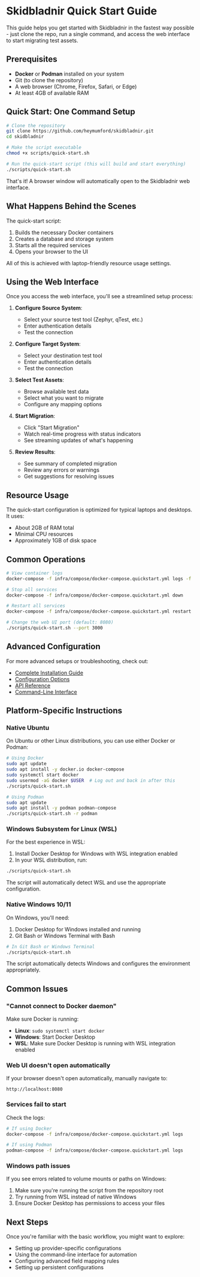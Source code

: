 # Skidbladnir Quick Start Guide

This guide helps you get started with Skidbladnir in the fastest way possible - just clone the repo, run a single command, and access the web interface to start migrating test assets.

## Prerequisites

- **Docker** or **Podman** installed on your system
- Git (to clone the repository)
- A web browser (Chrome, Firefox, Safari, or Edge)
- At least 4GB of available RAM

## Quick Start: One Command Setup

```bash
# Clone the repository
git clone https://github.com/heymumford/skidbladnir.git
cd skidbladnir

# Make the script executable
chmod +x scripts/quick-start.sh

# Run the quick-start script (this will build and start everything)
./scripts/quick-start.sh
```

That's it! A browser window will automatically open to the Skidbladnir web interface.

## What Happens Behind the Scenes

The quick-start script:

1. Builds the necessary Docker containers
2. Creates a database and storage system
3. Starts all the required services
4. Opens your browser to the UI

All of this is achieved with laptop-friendly resource usage settings.

## Using the Web Interface

Once you access the web interface, you'll see a streamlined setup process:

1. **Configure Source System**:
   - Select your source test tool (Zephyr, qTest, etc.)
   - Enter authentication details
   - Test the connection

2. **Configure Target System**:
   - Select your destination test tool
   - Enter authentication details
   - Test the connection

3. **Select Test Assets**:
   - Browse available test data
   - Select what you want to migrate
   - Configure any mapping options

4. **Start Migration**:
   - Click "Start Migration"
   - Watch real-time progress with status indicators
   - See streaming updates of what's happening

5. **Review Results**:
   - See summary of completed migration
   - Review any errors or warnings
   - Get suggestions for resolving issues

## Resource Usage

The quick-start configuration is optimized for typical laptops and desktops. It uses:

- About 2GB of RAM total
- Minimal CPU resources
- Approximately 1GB of disk space

## Common Operations

```bash
# View container logs
docker-compose -f infra/compose/docker-compose.quickstart.yml logs -f

# Stop all services
docker-compose -f infra/compose/docker-compose.quickstart.yml down

# Restart all services
docker-compose -f infra/compose/docker-compose.quickstart.yml restart

# Change the web UI port (default: 8080)
./scripts/quick-start.sh --port 3000
```

## Advanced Configuration

For more advanced setups or troubleshooting, check out:

- [Complete Installation Guide](./installation.md)
- [Configuration Options](./configuration.md)
- [API Reference](./api/README.md)
- [Command-Line Interface](./cli.md)

## Platform-Specific Instructions

### Native Ubuntu

On Ubuntu or other Linux distributions, you can use either Docker or Podman:

```bash
# Using Docker
sudo apt update
sudo apt install -y docker.io docker-compose
sudo systemctl start docker
sudo usermod -aG docker $USER  # Log out and back in after this
./scripts/quick-start.sh

# Using Podman
sudo apt update
sudo apt install -y podman podman-compose
./scripts/quick-start.sh -r podman
```

### Windows Subsystem for Linux (WSL)

For the best experience in WSL:

1. Install Docker Desktop for Windows with WSL integration enabled
2. In your WSL distribution, run:

```bash
./scripts/quick-start.sh
```

The script will automatically detect WSL and use the appropriate configuration.

### Native Windows 10/11

On Windows, you'll need:

1. Docker Desktop for Windows installed and running
2. Git Bash or Windows Terminal with Bash

```bash
# In Git Bash or Windows Terminal
./scripts/quick-start.sh
```

The script automatically detects Windows and configures the environment appropriately.

## Common Issues

### "Cannot connect to Docker daemon"

Make sure Docker is running:

- **Linux**: `sudo systemctl start docker`
- **Windows**: Start Docker Desktop
- **WSL**: Make sure Docker Desktop is running with WSL integration enabled

### Web UI doesn't open automatically

If your browser doesn't open automatically, manually navigate to:
```
http://localhost:8080
```

### Services fail to start

Check the logs:
```bash
# If using Docker
docker-compose -f infra/compose/docker-compose.quickstart.yml logs

# If using Podman
podman-compose -f infra/compose/docker-compose.quickstart.yml logs
```

### Windows path issues

If you see errors related to volume mounts or paths on Windows:

1. Make sure you're running the script from the repository root
2. Try running from WSL instead of native Windows
3. Ensure Docker Desktop has permissions to access your files

## Next Steps

Once you're familiar with the basic workflow, you might want to explore:

- Setting up provider-specific configurations
- Using the command-line interface for automation
- Configuring advanced field mapping rules
- Setting up persistent configurations